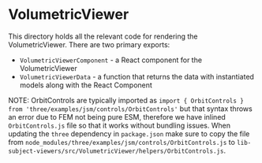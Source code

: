 # VolumetricViewer

This directory holds all the relevant code for rendering the VolumetricViewer. There are two primary exports:

- `VolumetricViewerComponent` - a React component for the VolumetricViewer
- `VolumetricViewerData` - a function that returns the data with instantiated models along with the React Component

NOTE: OrbitControls are typically imported as `import { OrbitControls } from 'three/examples/jsm/controls/OrbitControls'` but that syntax throws an error due to FEM not being pure ESM, therefore we have inlined `OrbitControls.js` file so that it works without bundling issues. When updating the `three` dependency in `package.json` make sure to copy the file from `node_modules/three/examples/jsm/controls/OrbitControls.js` to `lib-subject-viewers/src/VolumetricViewer/helpers/OrbitControls.js`.